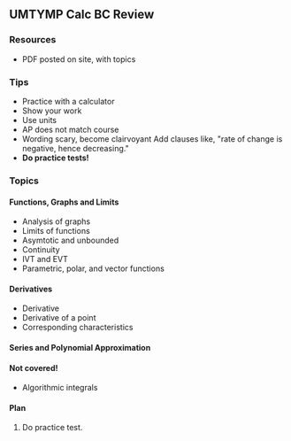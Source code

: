 ## UMTYMP Calc BC Review

### Resources
- PDF posted on site, with topics

### Tips
- Practice with a calculator
- Show your work
- Use units
- AP does not match course
- Wording scary, become clairvoyant
Add clauses like, "rate of change is negative, hence decreasing."
- **Do practice tests!**

### Topics
#### Functions, Graphs and Limits
- Analysis of graphs
- Limits of functions 
- Asymtotic and unbounded
- Continuity 
- IVT and EVT
- Parametric, polar, and vector functions

#### Derivatives
- Derivative
- Derivative of a point
- Corresponding characteristics

#### Series and Polynomial Approximation

#### **Not covered!**
- Algorithmic integrals

#### Plan
1. Do practice test.
